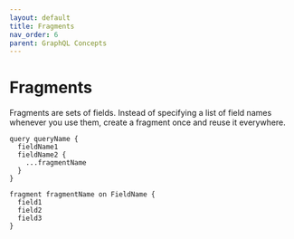 ```yaml
---
layout: default
title: Fragments
nav_order: 6
parent: GraphQL Concepts
---
```


# Fragments

Fragments are sets of fields. Instead of specifying a list of field names whenever you use them, create a fragment once and reuse it everywhere. 

```
query queryName {
  fieldName1
  fieldName2 {
    ...fragmentName
  }
}

fragment fragmentName on FieldName {
  field1
  field2
  field3
}
```